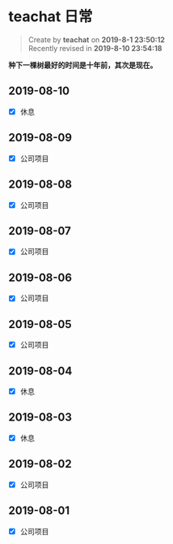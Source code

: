 teachat 日常
===

> Create by **teachat** on **2019-8-1 23:50:12**  
> Recently revised in **2019-8-10 23:54:18**

**种下一棵树最好的时间是十年前，其次是现在。**

## 2019-08-10

- [x] 休息

## 2019-08-09

- [x] 公司项目

## 2019-08-08

- [x] 公司项目

## 2019-08-07

- [x] 公司项目

## 2019-08-06

- [x] 公司项目

## 2019-08-05

- [x] 公司项目

## 2019-08-04

- [x] 休息

## 2019-08-03

- [x] 休息

## 2019-08-02

- [x] 公司项目

## 2019-08-01

- [x] 公司项目






